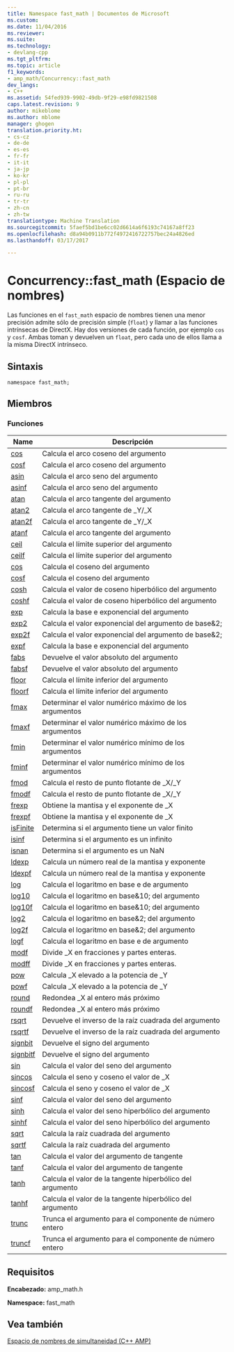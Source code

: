 ```yaml
---
title: Namespace fast_math | Documentos de Microsoft
ms.custom: 
ms.date: 11/04/2016
ms.reviewer: 
ms.suite: 
ms.technology:
- devlang-cpp
ms.tgt_pltfrm: 
ms.topic: article
f1_keywords:
- amp_math/Concurrency::fast_math
dev_langs:
- C++
ms.assetid: 54fed939-9902-49db-9f29-e98fd9821508
caps.latest.revision: 9
author: mikeblome
ms.author: mblome
manager: ghogen
translation.priority.ht:
- cs-cz
- de-de
- es-es
- fr-fr
- it-it
- ja-jp
- ko-kr
- pl-pl
- pt-br
- ru-ru
- tr-tr
- zh-cn
- zh-tw
translationtype: Machine Translation
ms.sourcegitcommit: 5faef5bd1be6cc02d6614a6f6193c74167a8ff23
ms.openlocfilehash: d8a94b0911b772f4972416722757bec24a4826ed
ms.lasthandoff: 03/17/2017

---
```

# <a name="concurrencyfastmath-namespace"></a>Concurrency::fast_math (Espacio de nombres)
Las funciones en el `fast_math` espacio de nombres tienen una menor precisión admite sólo de precisión simple (`float`) y llamar a las funciones intrínsecas de DirectX. Hay dos versiones de cada función, por ejemplo `cos` y `cosf`. Ambas toman y devuelven un `float`, pero cada uno de ellos llama a la misma DirectX intrínseco.  
  
## <a name="syntax"></a>Sintaxis  
  
```  
namespace fast_math;  
```  
  
## <a name="members"></a>Miembros  
  
### <a name="functions"></a>Funciones  
  
|Name|Descripción|  
|----------|-----------------|  
|[cos](concurrency-fast-math-namespace-functions.md#cos)|Calcula el arco coseno del argumento|  
|[cosf](concurrency-fast-math-namespace-functions.md#cosf)|Calcula el arco coseno del argumento|  
|[asin](concurrency-fast-math-namespace-functions.md#asin)|Calcula el arco seno del argumento|  
|[asinf](concurrency-fast-math-namespace-functions.md#asinf)|Calcula el arco seno del argumento|  
|[atan](concurrency-fast-math-namespace-functions.md#atan)|Calcula el arco tangente del argumento|  
|[atan2](concurrency-fast-math-namespace-functions.md#atan2)|Calcula el arco tangente de _Y/_X|  
|[atan2f](concurrency-fast-math-namespace-functions.md#atan2f)|Calcula el arco tangente de _Y/_X|  
|[atanf](concurrency-fast-math-namespace-functions.md#atanf)|Calcula el arco tangente del argumento|  
|[ceil](concurrency-fast-math-namespace-functions.md#ceil)|Calcula el límite superior del argumento|  
|[ceilf](concurrency-fast-math-namespace-functions.md#ceilf)|Calcula el límite superior del argumento|  
|[cos](concurrency-fast-math-namespace-functions.md#cos)|Calcula el coseno del argumento|  
|[cosf](concurrency-fast-math-namespace-functions.md#cosf)|Calcula el coseno del argumento|  
|[cosh](concurrency-fast-math-namespace-functions.md#cosh)|Calcula el valor de coseno hiperbólico del argumento|  
|[coshf](concurrency-fast-math-namespace-functions.md#coshf)|Calcula el valor de coseno hiperbólico del argumento|  
|[exp](concurrency-fast-math-namespace-functions.md#exp)|Calcula la base e exponencial del argumento|  
|[exp2](concurrency-fast-math-namespace-functions.md#exp2)|Calcula el valor exponencial del argumento de base&2;|  
|[exp2f](concurrency-fast-math-namespace-functions.md#exp2f)|Calcula el valor exponencial del argumento de base&2;|  
|[expf](concurrency-fast-math-namespace-functions.md#expf)|Calcula la base e exponencial del argumento|  
|[fabs](concurrency-fast-math-namespace-functions.md#fabs)|Devuelve el valor absoluto del argumento|  
|[fabsf](concurrency-fast-math-namespace-functions.md#fabsf)|Devuelve el valor absoluto del argumento|  
|[floor](concurrency-fast-math-namespace-functions.md#floor)|Calcula el límite inferior del argumento|  
|[floorf](concurrency-fast-math-namespace-functions.md#floorf)|Calcula el límite inferior del argumento|  
|[fmax](concurrency-fast-math-namespace-functions.md#fmax)|Determinar el valor numérico máximo de los argumentos|  
|[fmaxf](concurrency-fast-math-namespace-functions.md#fmaxf)|Determinar el valor numérico máximo de los argumentos|  
|[fmin](concurrency-fast-math-namespace-functions.md#fmin)|Determinar el valor numérico mínimo de los argumentos|  
|[fminf](concurrency-fast-math-namespace-functions.md#fminf)|Determinar el valor numérico mínimo de los argumentos|  
|[fmod](concurrency-fast-math-namespace-functions.md#fmod)|Calcula el resto de punto flotante de _X/_Y|  
|[fmodf](concurrency-fast-math-namespace-functions.md#fmodf)|Calcula el resto de punto flotante de _X/_Y|  
|[frexp](concurrency-fast-math-namespace-functions.md#frexp)|Obtiene la mantisa y el exponente de _X|  
|[frexpf](concurrency-fast-math-namespace-functions.md#frexpf)|Obtiene la mantisa y el exponente de _X|  
|[isFinite](concurrency-fast-math-namespace-functions.md#isfinite)|Determina si el argumento tiene un valor finito|  
|[isinf](concurrency-fast-math-namespace-functions.md#isinf)|Determina si el argumento es un infinito|  
|[isnan](concurrency-fast-math-namespace-functions.md#isnan)|Determina si el argumento es un NaN|  
|[ldexp](concurrency-fast-math-namespace-functions.md#ldexp)|Calcula un número real de la mantisa y exponente|  
|[ldexpf](concurrency-fast-math-namespace-functions.md#ldexpf)|Calcula un número real de la mantisa y exponente|  
|[log](concurrency-fast-math-namespace-functions.md#log)|Calcula el logaritmo en base e de argumento|  
|[log10](concurrency-fast-math-namespace-functions.md#log10)|Calcula el logaritmo en base&10; del argumento|  
|[log10f](concurrency-fast-math-namespace-functions.md#log10f)|Calcula el logaritmo en base&10; del argumento|  
|[log2](concurrency-fast-math-namespace-functions.md#log2)|Calcula el logaritmo en base&2; del argumento|  
|[log2f](concurrency-fast-math-namespace-functions.md#log2f)|Calcula el logaritmo en base&2; del argumento|  
|[logf](concurrency-fast-math-namespace-functions.md#logf)|Calcula el logaritmo en base e de argumento|  
|[modf](concurrency-fast-math-namespace-functions.md#modf)|Divide _X en fracciones y partes enteras.|  
|[modff](concurrency-fast-math-namespace-functions.md#modff)|Divide _X en fracciones y partes enteras.|  
|[pow](concurrency-fast-math-namespace-functions.md#pow)|Calcula _X elevado a la potencia de _Y|  
|[powf](concurrency-fast-math-namespace-functions.md#powf)|Calcula _X elevado a la potencia de _Y|  
|[round](concurrency-fast-math-namespace-functions.md#round)|Redondea _X al entero más próximo|  
|[roundf](concurrency-fast-math-namespace-functions.md#roundf)|Redondea _X al entero más próximo|  
|[rsqrt](concurrency-fast-math-namespace-functions.md#rsqrt)|Devuelve el inverso de la raíz cuadrada del argumento|  
|[rsqrtf](concurrency-fast-math-namespace-functions.md#rsqrtf)|Devuelve el inverso de la raíz cuadrada del argumento|  
|[signbit](concurrency-fast-math-namespace-functions.md#signbit)|Devuelve el signo del argumento|  
|[signbitf](concurrency-fast-math-namespace-functions.md#signbitf)|Devuelve el signo del argumento|  
|[sin](concurrency-fast-math-namespace-functions.md#sin)|Calcula el valor del seno del argumento|  
|[sincos](concurrency-fast-math-namespace-functions.md#sincos)|Calcula el seno y coseno el valor de _X|  
|[sincosf](concurrency-fast-math-namespace-functions.md#sincosf)|Calcula el seno y coseno el valor de _X|  
|[sinf](concurrency-fast-math-namespace-functions.md#sinf)|Calcula el valor del seno del argumento|  
|[sinh](concurrency-fast-math-namespace-functions.md#sinh)|Calcula el valor del seno hiperbólico del argumento|  
|[sinhf](concurrency-fast-math-namespace-functions.md#sinhf)|Calcula el valor del seno hiperbólico del argumento|  
|[sqrt](concurrency-fast-math-namespace-functions.md#sqrt)|Calcula la raíz cuadrada del argumento|  
|[sqrtf](concurrency-fast-math-namespace-functions.md#sqrtf)|Calcula la raíz cuadrada del argumento|  
|[tan](concurrency-fast-math-namespace-functions.md#tan)|Calcula el valor del argumento de tangente|  
|[tanf](concurrency-fast-math-namespace-functions.md#tanf)|Calcula el valor del argumento de tangente|  
|[tanh](concurrency-fast-math-namespace-functions.md#tanh)|Calcula el valor de la tangente hiperbólico del argumento|  
|[tanhf](concurrency-fast-math-namespace-functions.md#tanhf)|Calcula el valor de la tangente hiperbólico del argumento|  
|[trunc](concurrency-fast-math-namespace-functions.md#trunc)|Trunca el argumento para el componente de número entero|  
|[truncf](concurrency-fast-math-namespace-functions.md#truncf)|Trunca el argumento para el componente de número entero|  

## <a name="requirements"></a>Requisitos  
 **Encabezado:** amp_math.h  
  
 **Namespace:** fast_math  
  
## <a name="see-also"></a>Vea también  
 [Espacio de nombres de simultaneidad (C++ AMP)](concurrency-namespace-cpp-amp.md)

